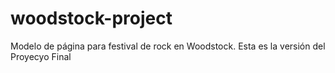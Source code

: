 # woodstock-project
Modelo de página para festival de rock en Woodstock.
Esta es la versión del Proyecyo Final
